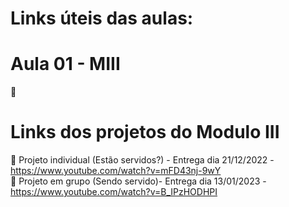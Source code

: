 # Links úteis das aulas:

# Aula 01 - MIII
📌 

# Links dos projetos do Modulo III
📌 Projeto individual (Estão servidos?) - Entrega dia 21/12/2022 - https://www.youtube.com/watch?v=mFD43nj-9wY <br>
📌 Projeto em grupo (Sendo servido)- Entrega dia 13/01/2023 - https://www.youtube.com/watch?v=B_IPzHODHPI
